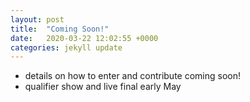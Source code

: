 ```yaml
---
layout: post
title:  "Coming Soon!"
date:   2020-03-22 12:02:55 +0000
categories: jekyll update
---
```

- details on how to enter and contribute coming soon!
- qualifier show and live final early May